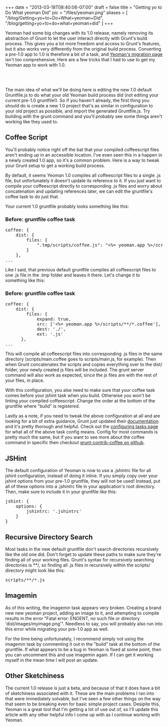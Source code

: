 
+++
date = "2013-03-18T08:40:06-07:00"
draft = false
title = "Getting yo to Do What yeoman Did"
pic = "/files/yeoman.png"
aliases = [
  "/blog/Getting+yo+to+Do+What+yeoman+Did",
  "/blog/getting+yo+to+do+what+yeoman+did"
]
+++

<p>
Yeoman had some big changes with its 1.0 release, namely removing its abstraction of Grunt to let the user interact directly with Grunt's build process.  This gives you a lot more freedom and access to Grunt's features, but it also works very differently from the original build process.  Converting a pre-1.0 app to 1.0 is therefore a bit of a task, and <a href="http://yeoman.io/migrate.html">Yeoman's migration page</a> isn't too comprehensive.  Here are a few tricks that I had to use to get my Yeoman app to work with 1.0.
</p>
<br /><br />
<p>
The main idea of what we'll be doing here is editing the new 1.0 default Gruntfile.js to do what your old Yeoman build process did (not editing your current pre-1.0 gruntfile!).  So if you haven't already, the first thing you should do is create a new 1.0 project that's as similar in configuration to your old project as possible, and import the generated Gruntfile.js.  Try building with the <span class="code">grunt</span> command and you'll probably see some things aren't working like they used to.
</p>
<h2>Coffee Script</h2>
<p>
You'll probably notice right off the bat that your compiled coffeescript files aren't ending up in an accessible location.  I've even seen this in a happen in a newly created 1.0 app, so it's a common problem.  Here is a way to tweak your Grunt setup to get a working build process.
</p>
<p>
By default, it seems Yeoman 1.0 compiles all coffeescript files to a single .js file, but unfortunately it doesn't update its reference to it.  If you just want to compile your coffeescript directly to corresponding .js files and worry about concatenation and updating references later, we can edit the gruntfile's coffee task to do just that.
</p>
<p>
Your current 1.0 gruntfile probably looks something like this:
</p>
<h3>Before: gruntfile coffee task</h3>
<pre class="code">
coffee: {
    dist: {
        files: {
            ".tmp/scripts/coffee.js": "&lt;%= yeoman.app %&gt;/scripts/**/*.coffee"
        }
    },
...
</pre>
<p>
Like I said, that previous default gruntfile compiles all coffeescript files to one .js file in the .tmp folder and leaves it there.  Let's change it to something like this:
</p>
<h3>Before: gruntfile coffee task</h3>
<pre class="code">
coffee: {
    dist: {
        files: {
            expand: true,
            src: ['&lt;%= yeoman.app %&gt;/scripts/**/*.coffee'],
            dest: './',
            ext: '.js'
      },
...
</pre>
<p>
This will compile all coffeescript files into corresponding .js files in the same directory (scripts/main.coffee goes to scripts/main.js, for example).  Then when Grunt concatenates the scripts and copies everything over to the dist/ folder, your newly created js files will be included.  The <span class="code">grunt server</script> command will also work as expected, since the js files are with the rest of your files, in place.
</p>
<p>
With this configuration, you alse need to make sure that your coffee task comes before your jshint task when you build.  Otherwise you won't be linting your compiled coffeescript.  Change the order at the bottom of the gruntfile where "build" is registered.
</p>
<p>
Lastly as a note, if you need to tweak the above configuration at all and are looking for a bit of extra guidance, Grunt just updated their <a href="http://gruntjs.com/getting-started">documentation</a> and it's pretty thorough and helpful.  Check out the <a href="http://gruntjs.com/configuring-tasks">configuring tasks page</a> for what all of the above task config means.  Config for most commands is pretty much the same, but if you want to see more about the coffee command in specific then checkout <a href="https://github.com/gruntjs/grunt-contrib-coffee">grunt-contrib-coffee on github</a>.
</p>

<h2>JSHint</h2>
<p>
The default configuration of Yeoman is now to use a .jshintrc file for all jshint configuration, instead of doing it inline.  If you simply copy over your jshint options from your pre-1.0 gruntfile, they will not be used!  Instead, put all of these options into a .jshintrc file in your application's root directory.  Then, make sure to include it in your gruntfile like this:
</p>
<pre class="code">
jshint: {
    options: {
        jshintrc: '.jshintrc'
    }
}
</pre>
<h2>Recursive Directory Search</h2>
<p>
Most tasks in the new default gruntfile don't search directories recursively like the old one did.  Don't forget to update these paths to make sure they're finding all of your working files.  Grunt's syntax for recursively searching directories is <span class="code">**/</span>, so finding all .js files in recursively within the scripts/ directory might look like this:
</p>
<pre class="code">
scripts/**/*.js
</pre>
<h2>Imagemin</h2>
<p>
As of this writing, the imagemin task appears very broken.  Creating a brand new new yeoman project, adding an image to it, and attempting to compile results in the error "Fatal error: ENOENT, no such file or directory 'dist/images/myimage.png'".  Needless to say, you will probably also run into this error while migrating your pre-1.0 app as well.
</p>
<p>
For the time being unfortunately, I recommend simply not using the imagemin task by commenting it out in the "build" task at the bottom of the gruntfile.  If what appears to be a bug in Yeoman is fixed at some point, then you can uncomment this and use imagemin again.  If I can get it working myself in the mean time I will post an update.
</p>
<h2>Other Sketchiness</h2>
<p>
The current 1.0 release is just a beta, and because of that it does have a bit of sketchiness associated with it.  These are the main problems I ran into that were immediately solvable, but I've seen a few other things on the way that seem to be breaking even for basic simple project cases.  Desipite this, Yeoman is a great tool that I'm getting a lot of use out of, so I'll update this article with any other helpful info I come up with as I continue working with Yeoman.
</p>